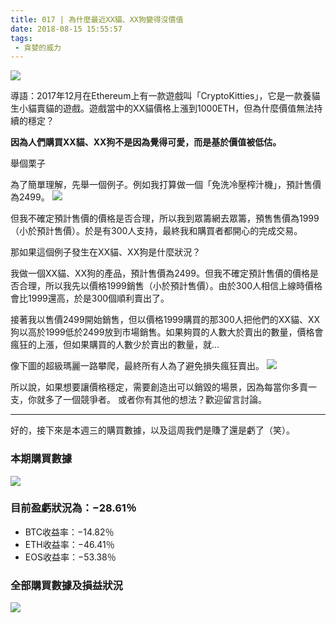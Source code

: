 ```yaml
---
title: 017 | 為什麼最近XX貓、XX狗變得沒價值 
date: 2018-08-15 15:55:57
tags:
 - 貪婪的威力
---
```

![](https://firebasestorage.googleapis.com/v0/b/blog-1f60b.appspot.com/o/17.gif?alt=media&token=19894c48-0298-41ff-a468-ae73abd7fb06)

導語：2017年12月在Ethereum上有一款遊戲叫「CryptoKitties」，它是一款養貓生小貓賣貓的遊戲。遊戲當中的XX貓價格上漲到1000ETH，但為什麼價值無法持續的穩定？

**因為人們購買XX貓、XX狗不是因為覺得可愛，而是基於價值被低估。**

舉個栗子

為了簡單理解，先舉一個例子。例如我打算做一個「免洗冷壓榨汁機」，預計售價為2499。
![](https://firebasestorage.googleapis.com/v0/b/blog-1f60b.appspot.com/o/017-p1.png?alt=media&token=1d24eb7f-6526-40f0-8f0d-0dd165a5c918)

但我不確定預計售價的價格是否合理，所以我到眾籌網去眾籌，預售售價為1999（小於預計售價）。於是有300人支持，最終我和購買者都開心的完成交易。

那如果這個例子發生在XX貓、XX狗是什麼狀況？

我做一個XX貓、XX狗的產品，預計售價為2499。但我不確定預計售價的價格是否合理，所以我先以價格1999銷售（小於預計售價）。由於300人相信上線時價格會比1999還高，於是300個順利賣出了。

接著我以售價2499開始銷售，但以價格1999購買的那300人把他們的XX貓、XX狗以高於1999低於2499放到市場銷售。如果夠買的人數大於賣出的數量，價格會瘋狂的上漲，但如果購買的人數少於賣出的數量，就…

像下圖的超級瑪麗一路攀爬，最終所有人為了避免損失瘋狂賣出。
![](https://firebasestorage.googleapis.com/v0/b/blog-1f60b.appspot.com/o/017-p2.png?alt=media&token=1362d8f1-ca82-4de3-ac7a-0f6ad2310952)

所以說，如果想要讓價格穩定，需要創造出可以銷毀的場景，因為每當你多賣一支，你就多了一個競爭者。
或者你有其他的想法？歡迎留言討論。

***

好的，接下來是本週三的購買數據，以及這周我們是賺了還是虧了（笑）。

### 本期購買數據
![](https://firebasestorage.googleapis.com/v0/b/blog-1f60b.appspot.com/o/%E8%B4%AD%E4%B9%B0%E6%95%B0%E6%8D%AE017.png?alt=media&token=98054ad7-039b-4abd-a2f4-9ee92025e78f)

### 目前盈虧狀況為：−28.61％
- BTC收益率：−14.82％
- ETH收益率：−46.41％
- EOS收益率：−53.38％

### 全部購買數據及損益狀況
![](https://firebasestorage.googleapis.com/v0/b/blog-1f60b.appspot.com/o/%E5%85%A8%E9%83%A8%E8%B4%AD%E4%B9%B0%E6%95%B0%E6%8D%AE%E5%8F%8A%E6%8D%9F%E7%9B%8A%E7%8A%B6%E5%86%B5017.png?alt=media&token=29283dbf-a82e-447a-8b97-22f8c3d8e525)